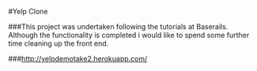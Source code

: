 #Yelp Clone 

###This project was undertaken following the tutorials at Baserails. Although the functionality is completed i would like to spend some further time cleaning up the front end.

###http://yelpdemotake2.herokuapp.com/
